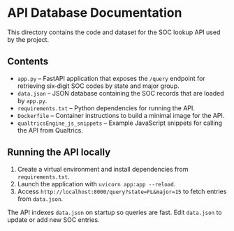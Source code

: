# API Database Documentation

This directory contains the code and dataset for the SOC lookup API used by the project.

## Contents

- `app.py` – FastAPI application that exposes the `/query` endpoint for retrieving six‑digit SOC codes by state and major group.
- `data.json` – JSON database containing the SOC records that are loaded by `app.py`.
- `requirements.txt` – Python dependencies for running the API.
- `Dockerfile` – Container instructions to build a minimal image for the API.
- `qualtricsEngine_js_snippets` – Example JavaScript snippets for calling the API from Qualtrics.

## Running the API locally

1. Create a virtual environment and install dependencies from `requirements.txt`.
2. Launch the application with `uvicorn app:app --reload`.
3. Access `http://localhost:8000/query?state=FL&major=15` to fetch entries from `data.json`.

The API indexes `data.json` on startup so queries are fast. Edit `data.json` to update or add new SOC entries.
